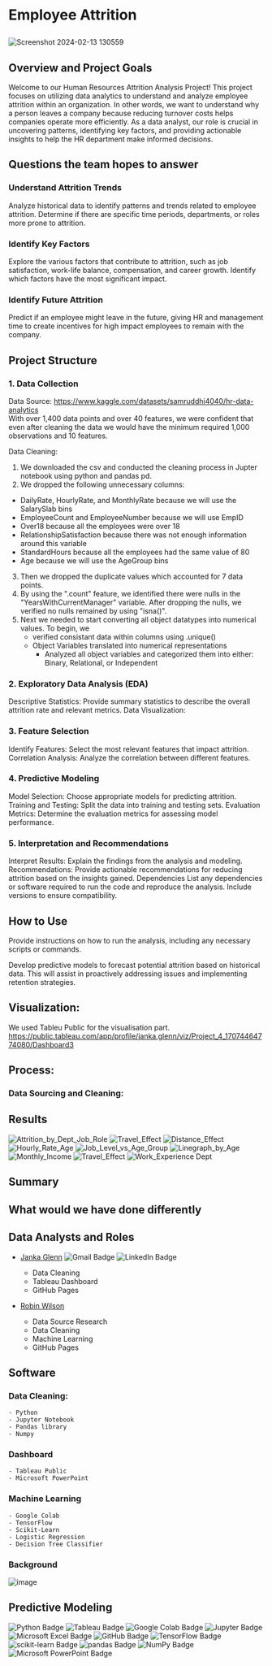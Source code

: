 # **<p>Employee Attrition</p>**
![Screenshot 2024-02-13 130559](https://github.com/RobinLWilson/Project_4/assets/140012839/4f699f11-38ba-4ecd-986b-cf759c168a2a)


## Overview and Project Goals

Welcome to our Human Resources Attrition Analysis Project! This project focuses on utilizing data analytics to understand and analyze employee attrition within an organization. In other words, we want to understand why a person leaves a company because reducing turnover costs helps companies operate more efficiently. As a data analyst, our role is crucial in uncovering patterns, identifying key factors, and providing actionable insights to help the HR department make informed decisions.

## Questions the team hopes to answer

### Understand Attrition Trends
Analyze historical data to identify patterns and trends related to employee attrition. Determine if there are specific time periods, departments, or roles more prone to attrition.

### Identify Key Factors
Explore the various factors that contribute to attrition, such as job satisfaction, work-life balance, compensation, and career growth. Identify which factors have the most significant impact.

### Identify Future Attrition
Predict if an employee might leave in the future, giving HR and management time to create incentives for high impact employees to remain with the company.

## Project Structure
### 1. Data Collection
Data Source: https://www.kaggle.com/datasets/samruddhi4040/hr-data-analytics  
With over 1,400 data points and over 40 features, we were confident that even after cleaning the data we would have the minimum required 1,000 observations and 10 features.

Data Cleaning: 
1. We downloaded the csv and conducted the cleaning process in Jupter notebook using python and pandas pd.  
2. We dropped the following unnecessary columns:
- DailyRate, HourlyRate, and MonthlyRate because we will use the SalarySlab bins
- EmployeeCount and EmployeeNumber because we will use EmpID
- Over18 because all the employees were over 18
- RelationshipSatisfaction because there was not enough information around this variable
- StandardHours because all the employees had the same value of 80
- Age because we will use the AgeGroup bins

3. Then we dropped the duplicate values which accounted for 7 data points.
4. By using the ".count" feature, we identified there were nulls in the "YearsWithCurrentManager" variable.  After dropping the nulls, we verified no nulls remained by using "isna()".  
5. Next we needed to start converting all object datatypes into numerical values.  To begin, we 
    - verified consistant data within columns using .unique()
    - Object Variables translated into numerical representations
        - Analyzed all object variables and categorized them into either: Binary, Relational, or Independent
### 2. Exploratory Data Analysis (EDA)
Descriptive Statistics: Provide summary statistics to describe the overall attrition rate and relevant metrics.
Data Visualization: 
### 3. Feature Selection
Identify Features: Select the most relevant features that impact attrition.
Correlation Analysis: Analyze the correlation between different features.
### 4. Predictive Modeling
Model Selection: Choose appropriate models for predicting attrition.
Training and Testing: Split the data into training and testing sets.
Evaluation Metrics: Determine the evaluation metrics for assessing model performance.
### 5. Interpretation and Recommendations
Interpret Results: Explain the findings from the analysis and modeling.
Recommendations: Provide actionable recommendations for reducing attrition based on the insights gained.
Dependencies
List any dependencies or software required to run the code and reproduce the analysis. Include versions to ensure compatibility.

## How to Use
Provide instructions on how to run the analysis, including any necessary scripts or commands.


Develop predictive models to forecast potential attrition based on historical data. This will assist in proactively addressing issues and implementing retention strategies.

## Visualization: 
We used Tableu Public for the visualisation part. https://public.tableau.com/app/profile/janka.glenn/viz/Project_4_17074464774080/Dashboard3

## Process:
### Data Sourcing and Cleaning:

     
## Results
![Attrition_by_Dept_Job_Role](https://github.com/RobinLWilson/Project_4/assets/140012839/4a3c4757-d4d4-4d2b-97b4-7c7d280bd112)
![Travel_Effect](https://github.com/RobinLWilson/Project_4/assets/140012839/816bce40-d574-486e-99f2-b184010fad23)
![Distance_Effect](https://github.com/RobinLWilson/Project_4/assets/140012839/ae38573b-f3bf-4876-97b9-7ca09dc2fb4e)
![Hourly_Rate_Age](https://github.com/RobinLWilson/Project_4/assets/140012839/b21414a6-73b1-46fc-8ce5-a328587876e6)
![Job_Level_vs_Age_Group](https://github.com/RobinLWilson/Project_4/assets/140012839/c427e4ab-1290-4fe4-9eda-9c13ff7f3653)
![Linegraph_by_Age](https://github.com/RobinLWilson/Project_4/assets/140012839/e0628dd2-a893-40a4-a80f-a3a4ecc622ef)
![Monthly_Income](https://github.com/RobinLWilson/Project_4/assets/140012839/9110b69b-7560-442f-bacd-f692853c65fb)
![Travel_Effect](https://github.com/RobinLWilson/Project_4/assets/140012839/dad74dc4-5f52-47f5-b366-ebef868ae320)
![Work_Experience Dept](https://github.com/RobinLWilson/Project_4/assets/140012839/7d1ded02-8b6a-43c4-8aec-95edee119b6e)


## Summary

## What would we have done differently


## Data Analysts and Roles
- [Janka Glenn](https://github.com/jankaglenn)  ![Gmail Badge](https://img.shields.io/badge/Gmail-EA4335?logo=gmail&logoColor=fff&style=flat) ![LinkedIn Badge](https://img.shields.io/badge/LinkedIn-0A66C2?logo=linkedin&logoColor=fff&style=flat)
  - Data Cleaning
  - Tableau Dashboard
  - GitHub Pages

- [Robin Wilson](https://github.com/RobinLWilson)
  - Data Source Research
  - Data Cleaning
  - Machine Learning
  - GitHub Pages
  

## Software
###  Data Cleaning:
    - Python
    - Jupyter Notebook
    - Pandas library
    - Numpy
### Dashboard
    - Tableau Public
    - Microsoft PowerPoint
### Machine Learning
    - Google Colab
    - TensorFlow
    - Scikit-Learn
    - Logistic Regression
    - Decision Tree Classifier
### Background
![image](https://github.com/RobinLWilson/Project_4/assets/140012839/e5065d9d-e645-4932-9a9e-c52ad9ccc393)

## Predictive Modeling

![Python Badge](https://img.shields.io/badge/Python-3776AB?logo=python&logoColor=fff&style=flat)
 ![Tableau Badge](https://img.shields.io/badge/Tableau-E97627?logo=tableau&logoColor=fff&style=flat)
![Google Colab Badge](https://img.shields.io/badge/Google%20Colab-F9AB00?logo=googlecolab&logoColor=fff&style=flat)
![Jupyter Badge](https://img.shields.io/badge/Jupyter-F37626?logo=jupyter&logoColor=fff&style=flat)
![Microsoft Excel Badge](https://img.shields.io/badge/Microsoft%20Excel-217346?logo=microsoftexcel&logoColor=fff&style=flat)
![GitHub Badge](https://img.shields.io/badge/GitHub-181717?logo=github&logoColor=fff&style=flat)
![TensorFlow Badge](https://img.shields.io/badge/TensorFlow-FF6F00?logo=tensorflow&logoColor=fff&style=flat)
![scikit-learn Badge](https://img.shields.io/badge/scikit--learn-F7931E?logo=scikitlearn&logoColor=fff&style=flat)
![pandas Badge](https://img.shields.io/badge/pandas-150458?logo=pandas&logoColor=fff&style=flat)
![NumPy Badge](https://img.shields.io/badge/NumPy-013243?logo=numpy&logoColor=fff&style=flat)
![Microsoft PowerPoint Badge](https://img.shields.io/badge/Microsoft%20PowerPoint-B7472A?logo=microsoftpowerpoint&logoColor=fff&style=flat)
